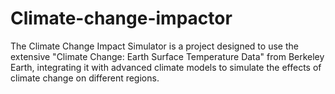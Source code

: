# Climate-change-impactor
The Climate Change Impact Simulator is a project designed to use the extensive "Climate Change: Earth Surface Temperature Data" from Berkeley Earth, integrating it with advanced climate models to simulate the effects of climate change on different regions.
